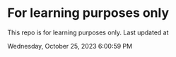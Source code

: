 # For learning purposes only
This repo is for learning purposes only.
Last updated at

Wednesday, October 25, 2023 6:00:59 PM

